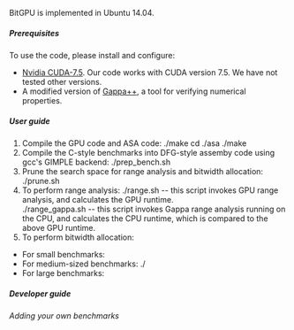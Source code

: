 BitGPU is implemented in Ubuntu 14.04.  

##### Prerequisites 
To use the code, please install and configure: 
- [Nvidia CUDA-7.5](https://developer.nvidia.com/cuda-downloads). Our code works with CUDA version 7.5. We have not tested other versions. 
- A modified version of [Gappa++](https://github.com/YeDeheng/gappa), a tool for verifying numerical properties. 

##### User guide
1. Compile the GPU code and ASA code: 
   ./make
   cd ./asa
   ./make
2. Compile the C-style benchmarks into DFG-style assemby code using gcc's GIMPLE backend: 
   ./prep_bench.sh
3. Prune the search space for range analysis and bitwidth allocation: 
   ./prune.sh
4. To perform range analysis: 
   ./range.sh  --  this script invokes GPU range analysis, and calculates the GPU runtime.  
   ./range_gappa.sh  -- this script invokes Gappa range analysis running on the CPU, and calculates the CPU runtime, which is compared to the above GPU runtime. 
5. To perform bitwidth allocation: 
  * For small benchmarks: 
  * For medium-sized benchmarks: 
    ./
  * For large benchmarks: 
   


##### Developer guide 
###### Adding your own benchmarks


